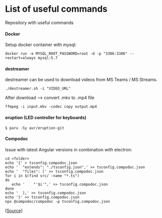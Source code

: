 # List of useful commands
Repository with useful commands

#### Docker

Setup docker container with mysql:
```
docker run -e MYSQL_ROOT_PASSWORD=root -d -p "3306:3306" --restart=always mysql:5.7
```
#### destreamer

destreamer can be used to download videos from MS Teams / MS Streams.

```
./destreamer.sh -i "VIDEO_URL"
```

After download --> convert .mkv to .mp4 file

```
ffmpeg -i input.mkv -codec copy output.mp4
```

#### eruption (LED controller for keyboards)

```
$ paru -Sy aur/eruption-git
```

#### Compodoc
Issue with latest Angular versions in combination with electron:

```
cd <folder>
echo '{' > tsconfig.compodoc.json
echo '  "extends": "./tsconfig.json",' >> tsconfig.compodoc.json
echo '  "files": [' >> tsconfig.compodoc.json
for i in $(find src/ -name "*.ts")
do
   echo '    "'$i'",' >> tsconfig.compodoc.json
done
echo '  ],' >> tsconfig.compodoc.json
echo '}' >> tsconfig.compodoc.json
npx @compodoc/compodoc -p tsconfig.compodoc.json
```
[[Source]](https://github.com/compodoc/compodoc/issues/927#issuecomment-597624654)
